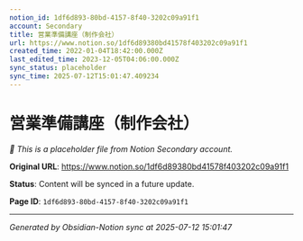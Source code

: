 ```yaml
---
notion_id: 1df6d893-80bd-4157-8f40-3202c09a91f1
account: Secondary
title: 営業準備講座（制作会社）
url: https://www.notion.so/1df6d89380bd41578f403202c09a91f1
created_time: 2022-01-04T18:42:00.000Z
last_edited_time: 2023-12-05T04:06:00.000Z
sync_status: placeholder
sync_time: 2025-07-12T15:01:47.409234
---
```


# 営業準備講座（制作会社）

*🔄 This is a placeholder file from Notion Secondary account.*

**Original URL**: https://www.notion.so/1df6d89380bd41578f403202c09a91f1

**Status**: Content will be synced in a future update.

**Page ID**: `1df6d893-80bd-4157-8f40-3202c09a91f1`

---

*Generated by Obsidian-Notion sync at 2025-07-12 15:01:47*
